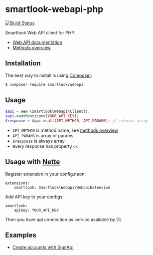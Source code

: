 # smartlook-webapi-php

[![Build Status](https://travis-ci.org/smartlook/smartlook-webapi-php.svg?branch=master)](https://travis-ci.org/smartlook/smartlook-webapi-php)

Smartlook Web API client for PHP. 

- [Web API documentation](https://www.smartlook.com/doc/web-api/)
- [Methods overview](https://www.smartlook.com/doc/methods/)


## Installation

The best way to install is using  [Composer](http://getcomposer.org/):

```sh
$ composer require smartlook/webapi
```


## Usage

```php
$api = new \Smartlook\Webapi\Client();
$api->authenticate(YOUR_API_KEY);
$response = $api->call(API_METHOD, API_PARAMS); // returns array
```

- `API_METHOD` is method name, see [methods overview](https://www.smartlook.com/doc/methods/)
- `API_PARAMS` is array of params
- `$response` is always array
- every response has property `ok`


## Usage with [Nette](https://nette.org/en/)

Register extension in your config.neon:

```neon
extensions:
	smartlook: Smartlook\Webapi\WebapiExtension
```

Add API key to your configs:

```neon
smartlook:
	apiKey: YOUR_API_KEY
```

Then you have api connection as service available by DI.


## Examples

- [Create accounts with SignApi](examples/sign-api.php) 
